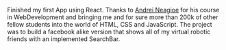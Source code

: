 Finished my first App using React. Thanks to <a href="https://github.com/aneagoie" target="_blank">Andrei Neagioe</a> for his course in WebDevelopment and bringing me and for sure more than 200k of other fellow students into the world of HTML, CSS and JavaScript.
                    The project was to build a facebook alike version that shows all of my virtual robotic friends with an implemented SearchBar.
